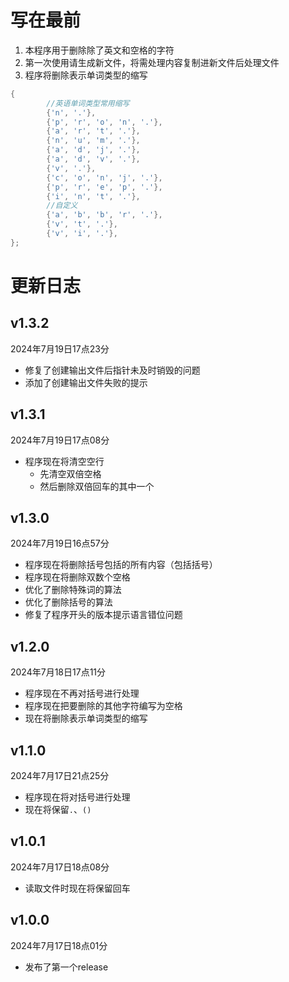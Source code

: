 # 写在最前

1. 本程序用于删除除了英文和空格的字符
2. 第一次使用请生成新文件，将需处理内容复制进新文件后处理文件
3. 程序将删除表示单词类型的缩写

```c++
{
		//英语单词类型常用缩写
		{'n', '.'},
		{'p', 'r', 'o', 'n', '.'},
		{'a', 'r', 't', '.'},
		{'n', 'u', 'm', '.'},
		{'a', 'd', 'j', '.'},
		{'a', 'd', 'v', '.'},
		{'v', '.'},
		{'c', 'o', 'n', 'j', '.'},
		{'p', 'r', 'e', 'p', '.'},
		{'i', 'n', 't', '.'},
		//自定义
		{'a', 'b', 'b', 'r', '.'},
		{'v', 't', '.'},
		{'v', 'i', '.'},
};
```

# 更新日志

## v1.3.2

2024年7月19日17点23分

- 修复了创建输出文件后指针未及时销毁的问题
- 添加了创建输出文件失败的提示

## v1.3.1

2024年7月19日17点08分

- 程序现在将清空空行
	- 先清空双倍空格
	- 然后删除双倍回车的其中一个

## v1.3.0

2024年7月19日16点57分

- 程序现在将删除括号包括的所有内容（包括括号）
- 程序现在将删除双数个空格
- 优化了删除特殊词的算法
- 优化了删除括号的算法
- 修复了程序开头的版本提示语言错位问题

## v1.2.0

2024年7月18日17点11分

- 程序现在不再对括号进行处理
- 程序现在把要删除的其他字符编写为空格
- 现在将删除表示单词类型的缩写

## v1.1.0

2024年7月17日21点25分

- 程序现在将对括号进行处理
- 现在将保留```.```、```()```

## v1.0.1

2024年7月17日18点08分

- 读取文件时现在将保留回车

## v1.0.0

2024年7月17日18点01分

- 发布了第一个release
